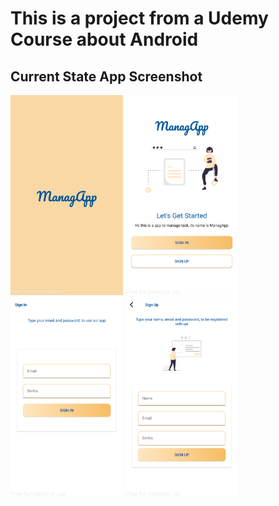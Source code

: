 # This is a project from a Udemy Course about Android

## Current State App Screenshot

<img src="/demo_img/splashscreen.png" width="180">
<img src="/demo_img/intro.png" width="180">
<img src="/demo_img/signin.png" width="180">
<img src="/demo_img/signup.png" width="180">
